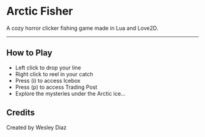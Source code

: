 # Arctic Fisher

A cozy horror clicker fishing game made in Lua and Love2D.

---

## How to Play
- Left click to drop your line
- Right click to reel in your catch
- Press (i) to access Icebox
- Press (p) to access Trading Post
- Explore the mysteries under the Arctic ice...

## Credits
Created by Wesley Diaz